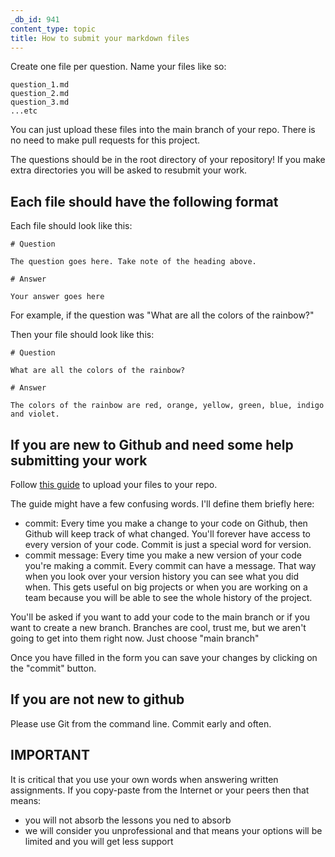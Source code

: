 ```yaml
---
_db_id: 941
content_type: topic
title: How to submit your markdown files
---
```


Create one file per question. Name your files like so:

```
question_1.md
question_2.md
question_3.md
...etc
```

You can just upload these files into the main branch of your repo. There is no need to make pull requests for this project.

The questions should be in the root directory of your repository! If you make extra directories you will be asked to resubmit your work. 

## Each file should have the following format

Each file should look like this:

```
# Question

The question goes here. Take note of the heading above.

# Answer

Your answer goes here
```

For example, if the question was "What are all the colors of the rainbow?"

Then your file should look like this:

```
# Question

What are all the colors of the rainbow?

# Answer 

The colors of the rainbow are red, orange, yellow, green, blue, indigo and violet.
```
## If you are new to Github and need some help submitting your work

Follow [this  guide](https://docs.github.com/en/repositories/working-with-files/managing-files/adding-a-file-to-a-repository) to upload your files to your repo.

The guide might have a few confusing words. I'll define them briefly here:

- commit: Every time you make a change to your code on Github, then Github will keep track of what changed. You'll forever have access to every version of your code. Commit is just a special word for version. 
- commit message: Every time you make a new version of your code you're making a commit. Every commit can have a message. That way when you look over your version history you can see what you did when. This gets useful on big projects or when you are working on a team because you will be able to see the whole history of the project.

You'll be asked if you want to add your code to the main branch or if you want to create a new branch. Branches are cool, trust me, but we aren't going to get into them right now.  Just choose "main branch" 

Once you have filled in the form you can save your changes by clicking on the "commit" button.

## If you are not new to github

Please use Git from the command line. Commit early and often.

## IMPORTANT

It is critical that you use your own words when answering written assignments. If you copy-paste from the Internet or your peers then that means:

- you will not absorb the lessons you ned to absorb
- we will consider you unprofessional and that means your options will be limited and you will get less support
